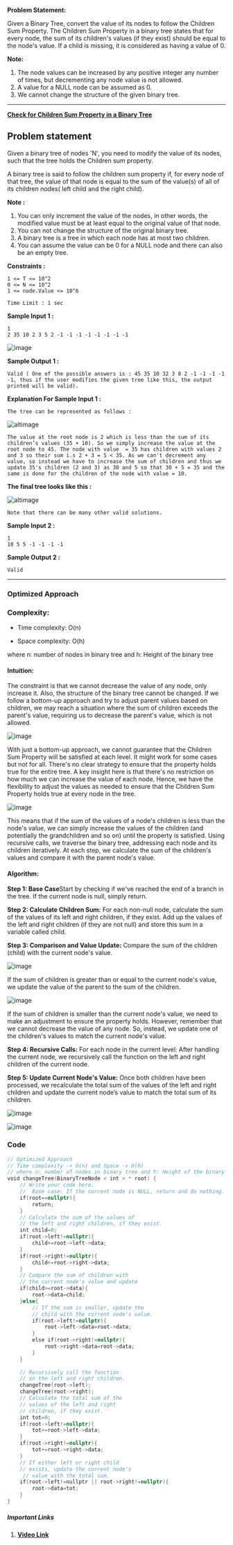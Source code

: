 

**Problem Statement:** 

Given a Binary Tree, convert the value of its nodes to follow the Children Sum Property. The Children Sum Property in a binary tree states that for every node, the sum of its children's values (if they exist) should be equal to the node's value. If a child is missing, it is considered as having a value of 0.

**Note:**
1. The node values can be increased by any positive integer any number of times, but decrementing any node value is not allowed.
2. A value for a NULL node can be assumed as 0.
3. We cannot change the structure of the given binary tree.

***

**[Check for Children Sum Property in a Binary Tree](https://www.naukri.com/code360/problems/childrensumproperty_790723)**
## Problem statement

Given a binary tree of nodes 'N', you need to modify the value of its nodes, such that the tree holds the Children sum property.

A binary tree is said to follow the children sum property if, for every node of that tree, the value of that node is equal to the sum of the value(s) of all of its children nodes( left child and the right child).

**Note :**
1.  You can only increment the value of the nodes, in other words, the modified value must be at least equal to the original value of that node.
 2. You can not change the structure of the original binary tree.
 3. A binary tree is a tree in which each node has at most two children.      
 4. You can assume the value can be 0 for a NULL node and there can also be an empty tree.


**Constraints :**

```
1 <= T <= 10^2
0 <= N <= 10^2
1 <= node.Value <= 10^6

Time Limit : 1 sec
```

**Sample Input 1 :**

```
1
2 35 10 2 3 5 2 -1 -1 -1 -1 -1 -1 -1 -1 
```

![image](../../Image/Check%20for%20Children%20Sum%20Property%20in%20a%20Binary%20Tree%201.png)

**Sample Output 1 :**

```
Valid ( One of the possible answers is : 45 35 10 32 3 8 2 -1 -1 -1 -1 -1, thus if the user modifies the given tree like this, the output printed will be valid).
```

**Explanation For Sample Input 1 :**

```
The tree can be represented as follows :
```

![altimage](https://files.codingninjas.in/screenshot-from-2020-10-09-12-55-59-5133.png)

```
The value at the root node is 2 which is less than the sum of its children’s values (35 + 10). So we simply increase the value at the root node to 45. The node with value  = 35 has children with values 2 and 3 so their sum i.s 2 + 3 = 5 < 35. As we can't decrement any value, so instead we have to increase the sum of children and thus we update 35's children (2 and 3) as 30 and 5 so that 30 + 5 = 35 and the same is done for the children of the node with value = 10.
```

**The final tree looks like this :**

![altimage](https://files.codingninjas.in/screenshot-from-2020-10-09-12-56-05-5132.png)

```
Note that there can be many other valid solutions.
```

**Sample Input 2 :**

```
1
10 5 5 -1 -1 -1 -1
```

**Sample Output 2 :**

```
Valid
```

****

### Optimized Approach

### Complexity:
-  Time complexity: O(n)
    
-  Space complexity: O(h)

where n: number of nodes in binary tree and h: Height of the binary tree


#### Intuition:

The constraint is that we cannot decrease the value of any node, only increase it. Also, the structure of the binary tree cannot be changed. If we follow a bottom-up approach and try to adjust parent values based on children, we may reach a situation where the sum of children exceeds the parent's value, requiring us to decrease the parent's value, which is not allowed.

![image](../../Image/Check%20for%20Children%20Sum%20Property%20in%20a%20Binary%20Tree%202.png)

With just a bottom-up approach, we cannot guarantee that the Children Sum Property will be satisfied at each level. It might work for some cases but not for all. There's no clear strategy to ensure that the property holds true for the entire tree. A key insight here is that there's no restriction on how much we can increase the value of each node. Hence, we have the flexibility to adjust the values as needed to ensure that the Children Sum Property holds true at every node in the tree.

![image](../../Image/Check%20for%20Children%20Sum%20Property%20in%20a%20Binary%20Tree%203.png)

This means that if the sum of the values of a node's children is less than the node's value, we can simply increase the values of the children (and potentially the grandchildren and so on) until the property is satisfied. Using recursive calls, we traverse the binary tree, addressing each node and its children iteratively. At each step, we calculate the sum of the children's values and compare it with the parent node's value.

#### Algorithm:

**Step 1: Base Case**Start by checking if we've reached the end of a branch in the tree. If the current node is null, simply return.

**Step 2: Calculate Children Sum:** For each non-null node, calculate the sum of the values of its left and right children, if they exist. Add up the values of the left and right children (if they are not null) and store this sum in a variable called child.

**Step 3: Comparison and Value Update:** Compare the sum of the children (child) with the current node's value.

![image](../../Image/Check%20for%20Children%20Sum%20Property%20in%20a%20Binary%20Tree%204.png)

If the sum of children is greater than or equal to the current node's value, we update the value of the parent to the sum of the children.

![image](../../Image/Check%20for%20Children%20Sum%20Property%20in%20a%20Binary%20Tree%205.png)

If the sum of children is smaller than the current node's value, we need to make an adjustment to ensure the property holds. However, remember that we cannot decrease the value of any node. So, instead, we update one of the children's values to match the current node's value.

**Step 4: Recursive Calls:** For each node in the current level: After handling the current node, we recursively call the function on the left and right children of the current node.

**Step 5: Update Current Node's Value:** Once both children have been processed, we recalculate the total sum of the values of the left and right children and update the current node’s value to match the total sum of its children.

![image](../../Image/Check%20for%20Children%20Sum%20Property%20in%20a%20Binary%20Tree%206.jpg)


![image](../../Image/Check%20for%20Children%20Sum%20Property%20in%20a%20Binary%20Tree%207.jpg)

### Code 
```cpp
// Optimized Approach
// Time complexity -> O(n) and Space -> O(h)
// where n: number of nodes in binary tree and h: Height of the binary tree
void changeTree(BinaryTreeNode < int > * root) {
    // Write your code here.
    //  Base case: If the current node is NULL, return and do nothing.
    if(root==nullptr){
        return;
    }
    // Calculate the sum of the values of
    // the left and right children, if they exist.
    int child=0;
    if(root->left!=nullptr){
        child+=root->left->data;
    }
    if(root->right!=nullptr){
        child+=root->right->data;
    }
    // Compare the sum of children with
    // the current node's value and update
    if(child>=root->data){
        root->data=child;
    }else{
        // If the sum is smaller, update the
        // child with the current node's value.
        if(root->left!=nullptr){
            root->left->data=root->data;
        }
        else if(root->right!=nullptr){
            root->right->data=root->data;
        }
    }
    
    // Recursively call the function
    // on the left and right children.
    changeTree(root->left);
    changeTree(root->right);
    // Calculate the total sum of the
    // values of the left and right
    // children, if they exist.
    int tot=0;
    if(root->left!=nullptr){
        tot+=root->left->data;
    }
    if(root->right!=nullptr){
        tot+=root->right->data;
    }
    // If either left or right child
    // exists, update the current node's
     // value with the total sum.
    if(root->left!=nullptr || root->right!=nullptr){
        root->data=tot;
    }
}
```


##### Important Links
1. **[Video Link](https://youtu.be/fnmisPM6cVo)**



